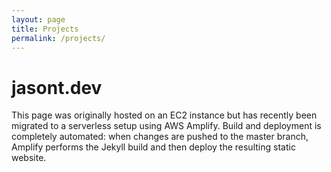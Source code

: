 ```yaml
---
layout: page
title: Projects
permalink: /projects/
---
```

# jasont.dev
This page was originally hosted on an EC2 instance but has recently been
migrated to a serverless setup using AWS Amplify. Build and deployment
is completely automated: when changes are pushed to the master branch,
Amplify performs the Jekyll build and then deploy the resulting static
website.

